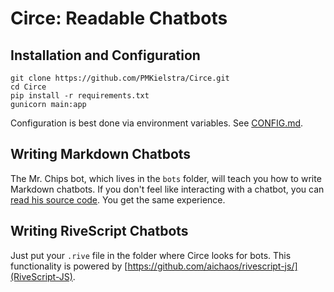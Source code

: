 # Circe: Readable Chatbots

## Installation and Configuration
```
git clone https://github.com/PMKielstra/Circe.git
cd Circe
pip install -r requirements.txt
gunicorn main:app
```

Configuration is best done via environment variables.  See [CONFIG.md](/CONFIG.md).

## Writing Markdown Chatbots
The Mr. Chips bot, which lives in the `bots` folder, will teach you how to write Markdown chatbots.  If you don't feel like interacting with a chatbot, you can [read his source code](/bots/Mr%20Chips.md).  You get the same experience.

## Writing RiveScript Chatbots
Just put your `.rive` file in the folder where Circe looks for bots.  This functionality is powered by [https://github.com/aichaos/rivescript-js/](RiveScript-JS).